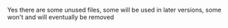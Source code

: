 Yes there are some unused files, some will be used in later versions, some won't and will eventually be removed